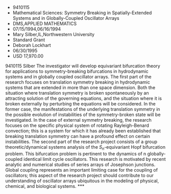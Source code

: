 
* 9410115
* Mathematical Sciences: Symmetry Breaking in Spatially-Extended Systems and in Globally-Coupled Oscillator Arrays
* DMS,APPLIED MATHEMATICS
* 07/15/1994,06/16/1994
* Mary Silber,IL,Northwestern University
* Standard Grant
* Deborah Lockhart
* 06/30/1995
* USD 17,970.00

9410115 Silber The investigator will develop equivariant bifurcation theory for
applications to symmetry-breaking bifurcations in hydrodynamic systems and in
globally coupled oscillator arrays. The first part of the research focuses on
translation symmetry breaking in hydrodynamic systems that are extended in more
than one space dimension. Both the situation where translation symmetry is
broken spontaneously by an attracting solution of the governing equations, and
the situation where it is broken externally by perturbing the equations will be
considered. In the former case, the manifestations of the underlying translation
symmetry in the possible evolution of instabilities of the symmetry-broken state
will be investigated. In the case of external symmetry breaking, the research
focuses on the specific physical system of rotating Rayleigh-Benard convection;
this is a system for which it has already been established that breaking
translation symmetry can have a profound effect on certain instabilities. The
second part of the research project consists of a group theoretic/dynamical
systems analysis of the $S_n$-equivariant Hopf bifurcation problem. This
bifurcation problem is pertinent to the dynamics of n globally-coupled identical
limit cycle oscillators. This research is motivated by recent analytic and
numerical studies of series arrays of Josephson junctions. Global coupling
represents an important limiting case for the coupling of oscillators; this
aspect of the research project should contribute to our understanding of
oscillator arrays ubiquitous in the modeling of physical, chemical, and
biological systems. ***
